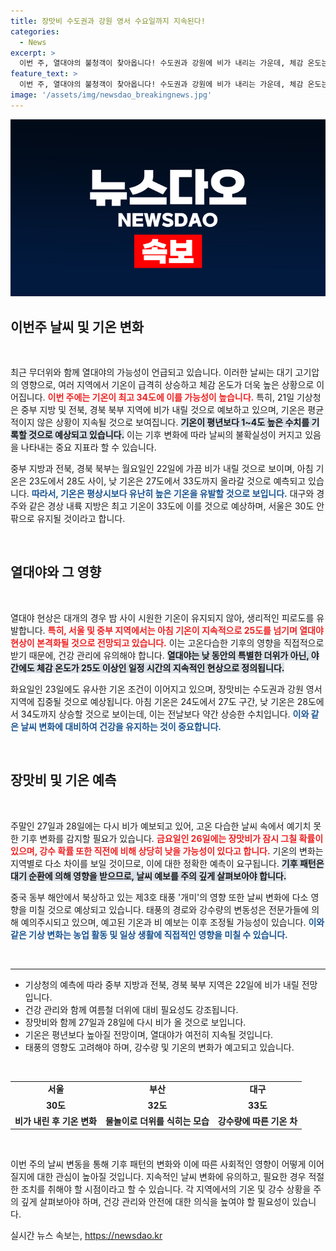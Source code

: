 ```yaml
---
title: 장맛비 수도권과 강원 영서 수요일까지 지속된다!
categories:
  - News
excerpt: >
  이번 주, 열대야의 불청객이 찾아옵니다! 수도권과 강원에 비가 내리는 가운데, 체감 온도는 35도를 넘기며 더위가 극심해질 전망. 휴가철 물놀이를 계획 중이라면, 이 날씨 변화에 주목하세요!
feature_text: >
  이번 주, 열대야의 불청객이 찾아옵니다! 수도권과 강원에 비가 내리는 가운데, 체감 온도는 35도를 넘기며 더위가 극심해질 전망. 휴가철 물놀이를 계획 중이라면, 이 날씨 변화에 주목하세요!
image: '/assets/img/newsdao_breakingnews.jpg'
---
```


<p><img src="/assets/img/newsdao_breakingnews.jpg" alt="bookingtag 속보" /></p>

<h2 data-ke-size="size26">이번주 날씨 및 기온 변화</h2>

<p data-ke-size="size16">&nbsp;</p>

<p>최근 무더위와 함께 열대야의 가능성이 언급되고 있습니다. 이러한 날씨는 대기 고기압의 영향으로, 여러 지역에서 기온이 급격히 상승하고 체감 온도가 더욱 높은 상황으로 이어집니다. <b><span style="color: #ee2323;">이번 주에는 기온이 최고 34도에 이를 가능성이 높습니다.</span></b> 특히, 21일 기상청은 중부 지방 및 전북, 경북 북부 지역에 비가 내릴 것으로 예보하고 있으며, 기온은 평균적이지 않은 상황이 지속될 것으로 보여집니다. <b><span style="background-color: #21538527;">기온이 평년보다 1~4도 높은 수치를 기록할 것으로 예상되고 있습니다.</span></b> 이는 기후 변화에 따라 날씨의 불확실성이 커지고 있음을 나타내는 중요 지표라 할 수 있습니다. </p>

<p>중부 지방과 전북, 경북 북부는 월요일인 22일에 가끔 비가 내릴 것으로 보이며, 아침 기온은 23도에서 28도 사이, 낮 기온은 27도에서 33도까지 올라갈 것으로 예측되고 있습니다. <b><span style="color: #1a5490;">따라서, 기온은 평상시보다 유난히 높은 기온을 유발할 것으로 보입니다.</span></b> 대구와 경주와 같은 경상 내륙 지방은 최고 기온이 33도에 이를 것으로 예상하며, 서울은 30도 안팎으로 유지될 것이라고 합니다.</p>

<p data-ke-size="size16">&nbsp;</p>

<h2 data-ke-size="size26">열대야와 그 영향</h2>

<p data-ke-size="size16">&nbsp;</p>

<p>열대야 현상은 대개의 경우 밤 사이 시원한 기온이 유지되지 않아, 생리적인 피로도를 유발합니다. <b><span style="color: #ee2323;">특히, 서울 및 중부 지역에서는 아침 기온이 지속적으로 25도를 넘기며 열대야 현상이 본격화될 것으로 전망되고 있습니다.</span></b> 이는 고온다습한 기후의 영향을 직접적으로 받기 때문에, 건강 관리에 유의해야 합니다. <b><span style="background-color: #21538527;">열대야는 낮 동안의 특별한 더위가 아닌, 야간에도 체감 온도가 25도 이상인 일정 시간의 지속적인 현상으로 정의됩니다.</span></b> </p>

<p>화요일인 23일에도 유사한 기온 조건이 이어지고 있으며, 장맛비는 수도권과 강원 영서 지역에 집중될 것으로 예상됩니다. 아침 기온은 24도에서 27도 구간, 낮 기온은 28도에서 34도까지 상승할 것으로 보이는데, 이는 전날보다 약간 상승한 수치입니다. <b><span style="color: #1a5490;">이와 같은 날씨 변화에 대비하여 건강을 유지하는 것이 중요합니다.</span></b> </p>

<p data-ke-size="size16">&nbsp;</p>

<h2 data-ke-size="size26">장맛비 및 기온 예측</h2>

<p data-ke-size="size16">&nbsp;</p>

<p>주말인 27일과 28일에는 다시 비가 예보되고 있어, 고온 다습한 날씨 속에서 예기치 못한 기후 변화를 감지할 필요가 있습니다. <b><span style="color: #ee2323;">금요일인 26일에는 장맛비가 잠시 그칠 확률이 있으며, 강수 확률 또한 직전에 비해 상당히 낮을 가능성이 있다고 합니다.</span></b> 기온의 변화는 지역별로 다소 차이를 보일 것이므로, 이에 대한 정확한 예측이 요구됩니다. <b><span style="background-color: #21538527;">기후 패턴은 대기 순환에 의해 영향을 받으므로, 날씨 예보를 주의 깊게 살펴보아야 합니다.</span></b> </p>

<p>중국 동부 해안에서 북상하고 있는 제3호 태풍 '개미'의 영향 또한 날씨 변화에 다소 영향을 미칠 것으로 예상되고 있습니다. 태풍의 경로와 강수량의 변동성은 전문가들에 의해 예의주시되고 있으며, 예고된 기온과 비 예보는 이후 조정될 가능성이 있습니다. <b><span style="color: #1a5490;">이와 같은 기상 변화는 농업 활동 및 일상 생활에 직접적인 영향을 미칠 수 있습니다.</span></b> </p>

<p data-ke-size="size16">&nbsp;</p>

<hr>

<ul>
    <li>기상청의 예측에 따라 중부 지방과 전북, 경북 북부 지역은 22일에 비가 내릴 전망입니다.</li>
    <li>건강 관리와 함께 여름철 더위에 대비 필요성도 강조됩니다.</li>
    <li>장맛비와 함께 27일과 28일에 다시 비가 올 것으로 보입니다.</li>
    <li>기온은 평년보다 높아질 전망이며, 열대야가 여전히 지속될 것입니다.</li>
    <li>태풍의 영향도 고려해야 하며, 강수량 및 기온의 변화가 예고되고 있습니다.</li>
</ul>

<p data-ke-size="size16">&nbsp;</p>

<table style="width: 100%; border-collapse: collapse;">
    <tbody>
        <tr style="height: 17px;">
            <td style="text-align: center; height: 17px;"><b>서울</b></td>
            <td style="text-align: center; height: 17px;"><b>부산</b></td>
            <td style="text-align: center; height: 17px;"><b>대구</b></td>
        </tr>
        <tr style="height: 17px;">
            <td style="text-align: center; height: 17px;"><b>30도</b></td>
            <td style="text-align: center; height: 17px;"><b>32도</b></td>
            <td style="text-align: center; height: 17px;"><b>33도</b></td>
        </tr>
        <tr style="height: 17px;">
            <td style="text-align: center; height: 17px;"><b>비가 내린 후 기온 변화</b></td>
            <td style="text-align: center; height: 17px;"><b>물놀이로 더위를 식히는 모습</b></td>
            <td style="text-align: center; height: 17px;"><b>강수량에 따른 기온 차</b></td>
        </tr>
    </tbody>
</table>

<p data-ke-size="size16">&nbsp;</p>

<p>이번 주의 날씨 변동을 통해 기후 패턴의 변화와 이에 따른 사회적인 영향이 어떻게 이어질지에 대한 관심이 높아질 것입니다. 지속적인 날씨 변화에 유의하고, 필요한 경우 적절한 조치를 취해야 할 시점이라고 할 수 있습니다. 각 지역에서의 기온 및 강수 상황을 주의 깊게 살펴보아야 하며, 건강 관리와 안전에 대한 의식을 높여야 할 필요성이 있습니다.</p>
실시간 뉴스 속보는, <a href="https://newsdao.kr" rel="dofollow">https://newsdao.kr</a>


